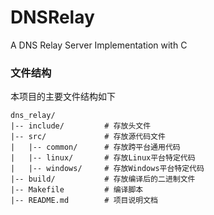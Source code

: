 # DNSRelay

A DNS Relay Server Implementation with C

### 文件结构

本项目的主要文件结构如下

```
dns_relay/
|-- include/         # 存放头文件
|-- src/             # 存放源代码文件
|   |-- common/      # 存放跨平台通用代码
|   |-- linux/       # 存放Linux平台特定代码
|   |-- windows/     # 存放Windows平台特定代码
|-- build/           # 存放编译后的二进制文件
|-- Makefile         # 编译脚本
|-- README.md        # 项目说明文档
```
